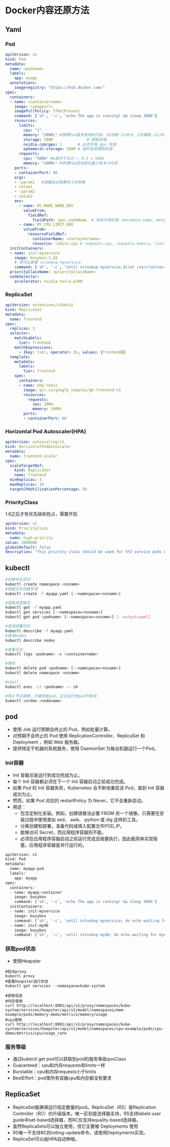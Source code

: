 
# Docker内容还原方法


## Yaml

### Pod

```yaml
apiVersion: v1
kind: Pod
metadata:
  name: <podname>
  labels:
    app: myapp
  annotations:
    imageregistry: "https://hub.docker.com/"
spec:
  containers:
  - name: <containername>
    image: <imageurl>
    imagePullPolicy: IfNotPresent
    command: ['sh', '-c', 'echo The app is running! && sleep 3600']
    resources:
      limits:
        cpu: "1"
        memory: "200Mi" #限制Pod最多使用的内存，10进制：G/M/k，2的幂数：Gi/Mi/Ki，注意大小写，500m = 0.5 字节
        storage: 500M				# 限制存储
        nvidia.com/gpu: 1		# 必须含有 gpu 资源
        ephemeral-storage: 100M # 临时目录限制资源
      requests:
        cpu: "500m" #m表示千分之一，0.5 = 500m
        memory: "100Mi" #申请Pod启动成功最少有多少内存
    ports:
    - containerPort: 80
    args:
    - -param1   #镜像启动需要传入的参数
    - value1
    - -param2
    - value2
    env:
      - name: MY_NODE_NAME_ENV
        valueFrom:
          fieldRef:
            fieldPath: spec.nodeName  # 其他可用的值：metadata.name, metadata.namespace, status.podIP, spec.serviceAccountName
      - name: MY_CPU_LIMIT_ENV
        valueFrom:
          resourceFieldRef:
            containerName: <containername>
            resource: limits.cpu # requests.cpu, requests.memory, limits.memory
  initContainers:
  - name: init-myservice
    image: busybox:1.28
    # 也可以直接 nslookup myservice
    command: ['sh', '-c', "until nslookup myservice.$(cat /var/run/secrets/kubernetes.io/serviceaccount/namespace).svc.cluster.local; do echo waiting for myservice; sleep 2; done"]
  priorityClassName: <priorityClassName>
  nodeSelector:
    accelerator: nvidia-tesla-p100
```

### ReplicaSet

```yaml
apiVersion: extensions/v1beta1
kind: ReplicaSet
metadata:
  name: frontend
spec:
  replicas: 3
  selector:
    matchLabels:
      tier: frontend
    matchExpressions:
      - {key: tier, operator: In, values: [frontend]}
  template:
    metadata:
      labels:
        tier: frontend
    spec:
      containers:
      - name: php-redis
        image: gcr.io/google_samples/gb-frontend:v3
        resources:
          requests:
            cpu: 100m
            memory: 100Mi
        ports:
        - containerPort: 80
```

### Horizontal Pod Autoscaler(HPA)

```yaml
apiVersion: autoscaling/v1
kind: HorizontalPodAutoscaler
metadata:
  name: frontend-scaler
spec:
  scaleTargetRef:
    kind: ReplicaSet
    name: frontend
  minReplicas: 3
  maxReplicas: 10
  targetCPUUtilizationPercentage: 50
```

### PriorityClass

1.8之后才有优先级和抢占，需要开启

```yaml
apiVersion: v1
kind: PriorityClass
metadata:
  name: high-priority
value: 1000000
globalDefault: false
description: "This priority class should be used for XYZ service pods only."
```

## kubectl

```bash
#创建命名空间
kubectl create namespace <nsname>
#根据文件创建资源
kubectl create -f myapp.yaml [--namespace=<nsname>]

#获取资源情况
kubectl get -f myapp.yaml
kubectl get services [--namespace=<nsname>]
kubectl get pod <podname> [--namespace=<nsname>] [--output=yaml]

#查询部署状态
kubectl describe -f myapp.yaml
#查询nodes
kubectl describe nodes

#查看日志
kubectl logs <podname> -c <containername>

#删除
kubectl delete pod <podname> [--namespace=<nsname>]
kubectl delete namespace <nsname>

#shell
kubectl exec -it <podname> -- sh

#停止节点调度，不接受新pod，正在运行的pod不影响
kubectl cordon <nodename>
```

## pod

* 使用 Job 运行预期会终止的 Pod，例如批量计算。
* 对预期不会终止的 Pod 使用 ReplicationController、ReplicaSet 和 Deployment ，例如 Web 服务器。
* 提供特定于机器的系统服务，使用 DaemonSet 为每台机器运行一个Pod。

### Init容器

* Init 容器总是运行到成功完成为止。
* 每个 Init 容器都必须在下一个 Init 容器启动之前成功完成。
* 如果 Pod 的 Init 容器失败，Kubernetes 会不断地重启该 Pod，直到 Init 容器成功为止。
* 然而，如果 Pod 对应的 restartPolicy 为 Never，它不会重新启动。
* 用途：
    * 包含定制化安装。例如，创建镜像没必要 FROM 另一个镜像，只需要在安装过程中使用类似 sed、 awk、 python 或 dig 这样的工具。
    * 分离创建和部署，准备代码或填入配置文件POD_IP。
    * 能够访问 Secret，而应用程序容器则不能。
    * 必须在应用程序容器启动之前运行完成且阻塞执行，因此能简单实现阻塞。应用程序容器是并行运行的。

```Dockerfile
apiVersion: v1
kind: Pod
metadata:
  name: myapp-pod
  labels:
    app: myapp
spec:
  containers:
  - name: myapp-container
    image: busybox
    command: ['sh', '-c', 'echo The app is running! && sleep 3600']
  initContainers:
  - name: init-myservice
    image: busybox
    command: ['sh', '-c', 'until nslookup myservice; do echo waiting for myservice; sleep 2; done;']
  - name: init-mydb
    image: busybox
    command: ['sh', '-c', 'until nslookup mydb; do echo waiting for mydb; sleep 2; done;']
```

### 获取pod状态

* 使用Heapster

```
#启动proxy
kubectl proxy
#查看heapster运行状态
kubectl get services --namespace=kube-system

#获取信息
#内存使用
curl http://localhost:8001/api/v1/proxy/namespaces/kube-system/services/heapster/api/v1/model/namespaces/mem-example/pods/memory-demo/metrics/memory/usage
#cpu使用
curl http://localhost:8001/api/v1/proxy/namespaces/kube-system/services/heapster/api/v1/model/namespaces/cpu-example/pods/cpu-demo/metrics/cpu/usage_rate

```

### 服务等级

* 通过kubectl get pod可以获取到pod的服务等级qosClass
* Guaranteed：cpu和内存requests和limits一样
* Burstable：cpu和内存requests小于limits
* BestEffort：pod里所有容器cpu和内存都没有要求

## ReplicaSet

* ReplicaSet能确保运行指定数量的pod。ReplicaSet（RS）是Replication Controller（RC）的升级版本。唯一区别是选择器支持，RS支持labels user guide中set-based选择器，而RC仅支持equality-based选择器。
* 虽然ReplicaSets可以独立使用，但它主要被 Deployments 使用
* RS唯一不支持RC的rolling-update命令，请使用Deployments实现。
* ReplicaSet可以由HPA自动伸缩。
